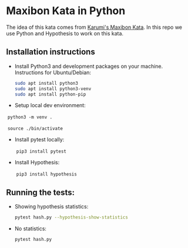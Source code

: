 # Maxibon Kata in Python

The idea of this kata comes from [Karumi's Maxibon Kata](https://github.com/Karumi/MaxibonKataJava). In this
repo we use Python and Hypothesis to work on this kata.

## Installation instructions

* Install Python3 and development packages on your machine. Instructions for Ubuntu/Debian:

    ```bash
    sudo apt install python3
    sudo apt install python3-venv
    sudo apt install python-pip
    ```

* Setup local dev environment:

​           `python3 -m venv .`

​           `source ./bin/activate` 

* Install pytest locally:

     ​    `pip3 install pytest`

* Install Hypothesis:

     ​    `pip3 install hypothesis`

## Running the tests:

* Showing hypothesis statistics:

    ```bash
    pytest hash.py --hypothesis-show-statistics
    ```

    

* No statistics:

   ```bash
   pytest hash.py 
   ```
   
   
